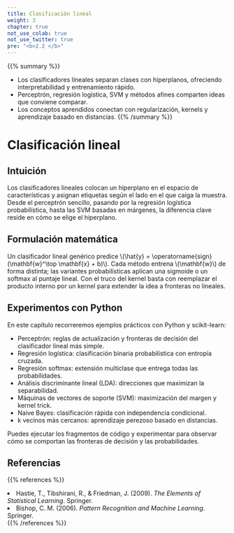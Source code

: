 ```yaml
---
title: Clasificación lineal
weight: 3
chapter: true
not_use_colab: true
not_use_twitter: true
pre: "<b>2.2 </b>"
---
```


{{% summary %}}
- Los clasificadores lineales separan clases con hiperplanos, ofreciendo interpretabilidad y entrenamiento rápido.
- Perceptrón, regresión logística, SVM y métodos afines comparten ideas que conviene comparar.
- Los conceptos aprendidos conectan con regularización, kernels y aprendizaje basado en distancias.
{{% /summary %}}

# Clasificación lineal

## Intuición
Los clasificadores lineales colocan un hiperplano en el espacio de características y asignan etiquetas según el lado en el que caiga la muestra. Desde el perceptrón sencillo, pasando por la regresión logística probabilística, hasta las SVM basadas en márgenes, la diferencia clave reside en cómo se elige el hiperplano.

## Formulación matemática
Un clasificador lineal genérico predice \\(\hat{y} = \operatorname{sign}(\mathbf{w}^\top \mathbf{x} + b)\\). Cada método entrena \\(\mathbf{w}\\) de forma distinta; las variantes probabilísticas aplican una sigmoide o un softmax al puntaje lineal. Con el truco del kernel basta con reemplazar el producto interno por un kernel para extender la idea a fronteras no lineales.

## Experimentos con Python
En este capítulo recorreremos ejemplos prácticos con Python y scikit-learn:

- Perceptrón: reglas de actualización y fronteras de decisión del clasificador lineal más simple.
- Regresión logística: clasificación binaria probabilística con entropía cruzada.
- Regresión softmax: extensión multiclase que entrega todas las probabilidades.
- Análisis discriminante lineal (LDA): direcciones que maximizan la separabilidad.
- Máquinas de vectores de soporte (SVM): maximización del margen y kernel trick.
- Naive Bayes: clasificación rápida con independencia condicional.
- k vecinos más cercanos: aprendizaje perezoso basado en distancias.

Puedes ejecutar los fragmentos de código y experimentar para observar cómo se comportan las fronteras de decisión y las probabilidades.

## Referencias
{{% references %}}
<li>Hastie, T., Tibshirani, R., &amp; Friedman, J. (2009). <i>The Elements of Statistical Learning</i>. Springer.</li>
<li>Bishop, C. M. (2006). <i>Pattern Recognition and Machine Learning</i>. Springer.</li>
{{% /references %}}
